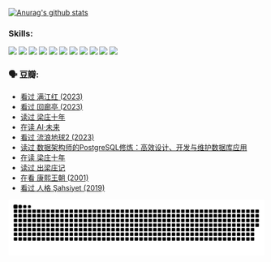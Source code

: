 
[![Anurag's github stats](https://github-readme-stats.vercel.app/api?username=w940853815)](https://github.com/anuraghazra/github-readme-stats)

### Skills:

<code><img height="32" src="https://cdn.jsdelivr.net/npm/simple-icons@v5/icons/python.svg"></code>
<code><img height="32" src="https://cdn.jsdelivr.net/npm/simple-icons@v5/icons/javascript.svg"></code>
<code><img height="32" src="https://cdn.jsdelivr.net/npm/simple-icons@v5/icons/django.svg"></code>
<code><img height="32" src="https://cdn.jsdelivr.net/npm/simple-icons@v5/icons/flask.svg"></code>
<code><img height="32" src="https://cdn.jsdelivr.net/npm/simple-icons@v5/icons/vuetify.svg"></code>
<code><img height="32" src="https://cdn.jsdelivr.net/npm/simple-icons@v5/icons/git.svg"></code>
<code><img height="32" src="https://cdn.jsdelivr.net/npm/simple-icons@v5/icons/docker.svg"></code>
<code><img height="32" src="https://cdn.jsdelivr.net/npm/simple-icons@v5/icons/postgresql.svg"></code>
<code><img height="32" src="https://cdn.jsdelivr.net/npm/simple-icons@v5/icons/elasticsearch.svg"></code>
<code><img height="32" src="https://cdn.jsdelivr.net/npm/simple-icons@v5/icons/macos.svg"></code>
<code><img height="32" src="https://cdn.jsdelivr.net/npm/simple-icons@v5/icons/linux.svg"></code>

### 🗣 豆瓣:

<!-- DOUBAN-ACTIVITIES:START -->
- [看过 满江红‎ (2023)](https://www.douban.com/people/136069238/status/4219146433/?_i=82957797)
- [看过 回廊亭‎ (2023)](https://www.douban.com/people/136069238/status/4215992758/?_i=82957797)
- [读过 梁庄十年](https://www.douban.com/people/136069238/status/4206664969/?_i=82957797)
- [在读 AI·未来](https://www.douban.com/people/136069238/status/4206653520/?_i=82957797)
- [看过 流浪地球2‎ (2023)](https://www.douban.com/people/136069238/status/4199558549/?_i=82957797)
- [读过 数据架构师的PostgreSQL修炼：高效设计、开发与维护数据库应用](https://www.douban.com/people/136069238/status/4199451104/?_i=82957797)
- [在读 梁庄十年](https://www.douban.com/people/136069238/status/4198822794/?_i=82957797)
- [读过 出梁庄记](https://www.douban.com/people/136069238/status/4198821001/?_i=82957797)
- [在看 康熙王朝‎ (2001)](https://www.douban.com/people/136069238/status/4198508156/?_i=82957797)
- [看过 人格 Şahsiyet‎ (2019)](https://www.douban.com/people/136069238/status/4198163968/?_i=82957797)
<!-- DOUBAN-ACTIVITIES:END -->


![Snake animation](https://raw.githubusercontent.com/w940853815/w940853815/output/github-contribution-grid-snake.svg)

<!--
**w940853815/w940853815** is a ✨ _special_ ✨ repository because its `README.md` (this file) appears on your GitHub profile.

Here are some ideas to get you started:

- 🔭 I’m currently working on ...
- 🌱 I’m currently learning ...
- 👯 I’m looking to collaborate on ...
- 🤔 I’m looking for help with ...
- 💬 Ask me about ...
- 📫 How to reach me: ...
- 😄 Pronouns: ...
- ⚡ Fun fact: ...
-->
